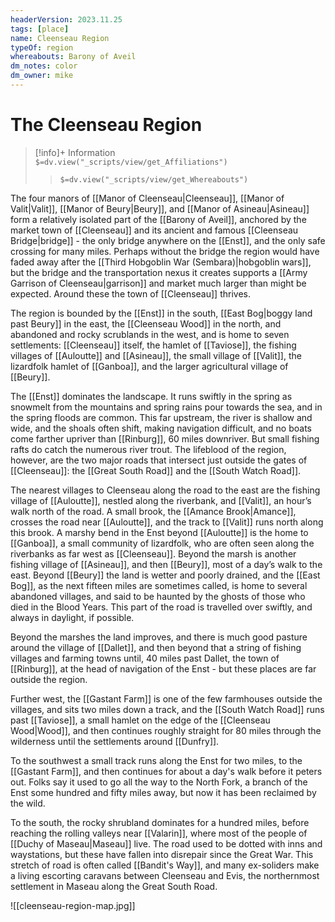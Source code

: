```yaml
---
headerVersion: 2023.11.25
tags: [place]
name: Cleenseau Region
typeOf: region
whereabouts: Barony of Aveil
dm_notes: color
dm_owner: mike
---
```

# The Cleenseau Region
>[!info]+ Information  
> `$=dv.view("_scripts/view/get_Affiliations")`  
>> `$=dv.view("_scripts/view/get_Whereabouts")`

The four manors of [[Manor of Cleenseau|Cleenseau]], [[Manor of Valit|Valit]], [[Manor of Beury|Beury]], and [[Manor of Asineau|Asineau]] form a relatively isolated part of the [[Barony of Aveil]], anchored by the market town of [[Cleenseau]] and its ancient and famous [[Cleenseau Bridge|bridge]] - the only bridge anywhere on the [[Enst]], and the only safe crossing for many miles. Perhaps without the bridge the region would have faded away after the [[Third Hobgoblin War (Sembara)|hobgoblin wars]], but the bridge and the transportation nexus it creates supports a [[Army Garrison of Cleenseau|garrison]] and market much larger than might be expected. Around these the town of [[Cleenseau]] thrives. 

The region is bounded by the [[Enst]] in the south, [[East Bog|boggy land past Beury]] in the east, the [[Cleenseau Wood]] in the north, and abandoned and rocky scrublands in the west, and is home to seven settlements: [[Cleenseau]] itself, the hamlet of [[Taviose]], the fishing villages of [[Auloutte]] and [[Asineau]], the small village of [[Valit]], the lizardfolk hamlet of [[Ganboa]], and the larger agricultural village of [[Beury]].

The [[Enst]] dominates the landscape. It runs swiftly in the spring as snowmelt from the mountains and spring rains pour towards the sea, and in the spring floods are common. This far upstream, the river is shallow and wide, and the shoals often shift, making navigation difficult, and no boats come farther upriver than [[Rinburg]], 60 miles downriver. But small fishing rafts do catch the numerous river trout. The lifeblood of the region, however,  are the two major roads that intersect just outside the gates of [[Cleenseau]]: the [[Great South Road]] and the [[South Watch Road]].  

The nearest villages to Cleenseau along the road to the east are the fishing village of [[Auloutte]], nestled along the riverbank, and [[Valit]], an hour’s walk north of the road. A small brook, the [[Amance Brook|Amance]], crosses the road near [[Auloutte]], and the track to [[Valit]] runs north along this brook. A marshy bend in the Enst beyond [[Auloutte]] is the home to [[Ganboa]], a small community of lizardfolk, who are often seen along the riverbanks as far west as [[Cleenseau]]. Beyond the marsh is another fishing village of [[Asineau]], and then [[Beury]], most of a day’s walk to the east. Beyond [[Beury]] the land is wetter and poorly drained, and the [[East Bog]], as the next fifteen miles are sometimes called, is home to several abandoned villages, and said to be haunted by the ghosts of those who died in the Blood Years. This part of the road is travelled over swiftly, and always in daylight, if possible.

Beyond the marshes the land improves, and there is much good pasture around the village of [[Dallet]], and then beyond that a string of fishing villages and farming towns until, 40 miles past Dallet, the town of [[Rinburg]], at the head of navigation of the Enst - but these places are far outside the region.

Further west, the [[Gastant Farm]] is one of the few farmhouses outside the villages, and sits two miles down a track, and the [[South Watch Road]] runs past [[Taviose]], a small hamlet on the edge of the [[Cleenseau Wood|Wood]], and then continues roughly straight for 80 miles through the wilderness until the settlements around [[Dunfry]]. 

To the southwest a small track runs along the Enst for two miles, to the [[Gastant Farm]], and then continues for about a day's walk before it peters out. Folks say it used to go all the way to the North Fork, a branch of the Enst some hundred and fifty miles away, but now it has been reclaimed by the wild. 

To the south, the rocky shrubland dominates for a hundred miles, before reaching the rolling valleys near [[Valarin]], where most of the people of [[Duchy of Maseau|Maseau]] live. The road used to be dotted with inns and waystations, but these have fallen into disrepair since the Great War. This stretch of road is often called [[Bandit's Way]], and many ex-soliders make a living escorting caravans between Cleenseau and Evis, the northernmost settlement in Maseau along the Great South Road.

![[cleenseau-region-map.jpg]]

